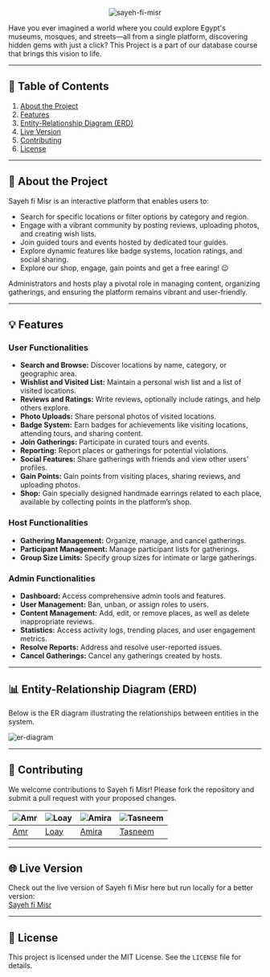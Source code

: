 <div align="center">
  
  ![sayeh-fi-misr](https://i.imgur.com/lzYUI82.png)
  
</div>


Have you ever imagined a world where you could explore Egypt's museums, mosques, and streets—all from a single platform, discovering hidden gems with just a click? This Project is a part of our database course that brings this vision to life.


---

## 📑 Table of Contents

1. [About the Project](#about-the-project)  
2. [Features](#features)  
3. [Entity-Relationship Diagram (ERD)](#entity-relationship-diagram-erd)  
4. [Live Version](#getting-started)
5. [Contributing](#contributing)  
6. [License](#license)

---

## 🎉 About the Project

Sayeh fi Misr is an interactive platform that enables users to:  
- Search for specific locations or filter options by category and region.  
- Engage with a vibrant community by posting reviews, uploading photos, and creating wish lists.  
- Join guided tours and events hosted by dedicated tour guides.  
- Explore dynamic features like badge systems, location ratings, and social sharing.
- Explore our shop, engage, gain points and get a free earing! 😉

Administrators and hosts play a pivotal role in managing content, organizing gatherings, and ensuring the platform remains vibrant and user-friendly.

---

## 💡 Features

### User Functionalities
- **Search and Browse:** Discover locations by name, category, or geographic area.  
- **Wishlist and Visited List:** Maintain a personal wish list and a list of visited locations.  
- **Reviews and Ratings:** Write reviews, optionally include ratings, and help others explore.  
- **Photo Uploads:** Share personal photos of visited locations.  
- **Badge System:** Earn badges for achievements like visiting locations, attending tours, and sharing content.  
- **Join Gatherings:** Participate in curated tours and events.  
- **Reporting:** Report places or gatherings for potential violations.  
- **Social Features:** Share gatherings with friends and view other users’ profiles.
- **Gain Points:** Gain points from visiting places, sharing reviews, and uploading photos.
- **Shop:** Gain specially designed handmade earrings related to each place, available by collecting points in the platform’s shop.

### Host Functionalities
- **Gathering Management:** Organize, manage, and cancel gatherings.  
- **Participant Management:** Manage participant lists for gatherings.  
- **Group Size Limits:** Specify group sizes for intimate or large gatherings.  

### Admin Functionalities
- **Dashboard:** Access comprehensive admin tools and features.  
- **User Management:** Ban, unban, or assign roles to users.  
- **Content Management:** Add, edit, or remove places, as well as delete inappropriate reviews.  
- **Statistics:** Access activity logs, trending places, and user engagement metrics.  
- **Resolve Reports:** Address and resolve user-reported issues.  
- **Cancel Gatherings:** Cancel any gatherings created by hosts.
---

## 📊 Entity-Relationship Diagram (ERD)

Below is the ER diagram illustrating the relationships between entities in the system.  

  ![er-diagram](https://i.imgur.com/GTsVjss.png)

---

## 🤝 Contributing

We welcome contributions to Sayeh fi Misr! Please fork the repository and submit a pull request with your proposed changes.  

| ![Amr](https://avatars.githubusercontent.com/u/149177595?v=4) | ![Loay](https://avatars.githubusercontent.com/u/84445066?v=4) | ![Amira](https://avatars.githubusercontent.com/u/149877108?v=4) | ![Tasneem](https://avatars.githubusercontent.com/u/149891742?v=4) |
| --------------------------------------------------------------------- | ------------------------------------------------------------- | --------------------------------------------------------------- | --------------------------------------------------------------- |
| [Amr](https://github.com/Amrhanysayed)                | [Loay](https://github.com/LoayAhmed304)               | [Amira](https://github.com/AmiraKhalid04)                     | [Tasneem](https://github.com/Tasneemmohammed0)           |

---

## 🌐 Live Version

Check out the live version of Sayeh fi Misr here but run locally for a better version:  
[Sayeh fi Misr](https://sayeh-fe-misr-bice.vercel.app/)

---

## 📝 License

This project is licensed under the MIT License. See the `LICENSE` file for details.
